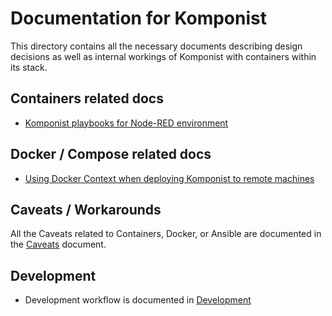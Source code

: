 # Documentation for Komponist

This directory contains all the necessary documents describing design decisions as well as internal workings
of Komponist with containers within its stack.

## Containers related docs

- [Komponist playbooks for Node-RED environment](./NodeRED.md)

## Docker / Compose related docs

- [Using Docker Context when deploying Komponist to remote machines](./DockerRemoteContext.md)

## Caveats / Workarounds

All the Caveats related to Containers, Docker, or Ansible are documented in the [Caveats](./Caveats.md)
document.

## Development

- Development workflow is documented in [Development](./Development.md) 

